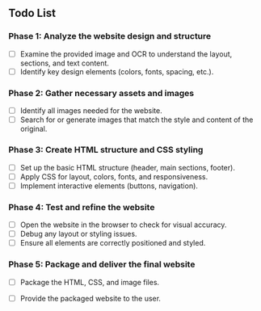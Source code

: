 ## Todo List

### Phase 1: Analyze the website design and structure
- [ ] Examine the provided image and OCR to understand the layout, sections, and text content.
- [ ] Identify key design elements (colors, fonts, spacing, etc.).

### Phase 2: Gather necessary assets and images
- [ ] Identify all images needed for the website.
- [ ] Search for or generate images that match the style and content of the original.

### Phase 3: Create HTML structure and CSS styling
- [ ] Set up the basic HTML structure (header, main sections, footer).
- [ ] Apply CSS for layout, colors, fonts, and responsiveness.
- [ ] Implement interactive elements (buttons, navigation).

### Phase 4: Test and refine the website
- [ ] Open the website in the browser to check for visual accuracy.
- [ ] Debug any layout or styling issues.
- [ ] Ensure all elements are correctly positioned and styled.

### Phase 5: Package and deliver the final website
- [ ] Package the HTML, CSS, and image files.
- [ ] Provide the packaged website to the user.

